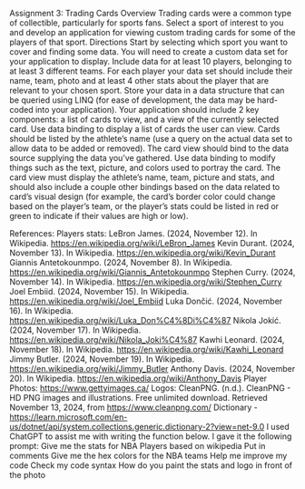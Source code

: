 Assignment 3: Trading Cards
Overview
Trading cards were a common type of collectible, particularly for sports fans. Select a sport of interest to you and develop an application for viewing custom trading cards for some of the players of that sport.
Directions
Start by selecting which sport you want to cover and finding some data. You will need to create a custom data set for your application to display. Include data for at least 10 players, belonging to at least 3 different teams. For each player your data set should include their name, team, photo and at least 4 other stats about the player that are relevant to your chosen sport. Store your data in a data structure that can be queried using LINQ (for ease of development, the data may be hard-coded into your application).
Your application should include 2 key components: a list of cards to view, and a view of the currently selected card. Use data binding to display a list of cards the user can view. Cards should be listed by the athlete’s name (use a query on the actual data set to allow data to be added or removed). The card view should bind to the data source supplying the data you’ve gathered. Use data binding to modify things such as the text, picture, and colors used to portray the card. The card view must display the athlete’s name, team, picture and stats, and should also include a couple other bindings based on the data related to card’s visual design (for example, the card’s border color could change based on the player’s team, or the player’s stats could be listed in red or green to indicate if their values are high or low).

References:
Players stats:
LeBron James. (2024, November 12). In Wikipedia. https://en.wikipedia.org/wiki/LeBron_James
Kevin Durant. (2024, November 13). In Wikipedia. https://en.wikipedia.org/wiki/Kevin_Durant
Giannis Antetokounmpo. (2024, November 8). In Wikipedia. https://en.wikipedia.org/wiki/Giannis_Antetokounmpo
Stephen Curry. (2024, November 14). In Wikipedia. https://en.wikipedia.org/wiki/Stephen_Curry
Joel Embiid. (2024, November 15). In Wikipedia. https://en.wikipedia.org/wiki/Joel_Embiid
Luka Dončić. (2024, November 16). In Wikipedia. https://en.wikipedia.org/wiki/Luka_Don%C4%8Di%C4%87
Nikola Jokić. (2024, November 17). In Wikipedia. https://en.wikipedia.org/wiki/Nikola_Joki%C4%87
Kawhi Leonard. (2024, November 18). In Wikipedia. https://en.wikipedia.org/wiki/Kawhi_Leonard
Jimmy Butler. (2024, November 19). In Wikipedia. https://en.wikipedia.org/wiki/Jimmy_Butler
Anthony Davis. (2024, November 20). In Wikipedia. https://en.wikipedia.org/wiki/Anthony_Davis
Player Photos: https://www.gettyimages.ca/
Logos:
CleanPNG. (n.d.). CleanPNG - HD PNG images and illustrations. Free unlimited download. Retrieved November 13, 2024, from https://www.cleanpng.com/
Dictionary - https://learn.microsoft.com/en-us/dotnet/api/system.collections.generic.dictionary-2?view=net-9.0
I used ChatGPT to assist me with writing the function below. I gave it the following prompt:
Give me the stats for NBA Players based on wikipedia
Put in comments
Give me the hex colors for the NBA teams
Help me improve my code
Check my code syntax
How do you paint the stats and logo in front of the photo
